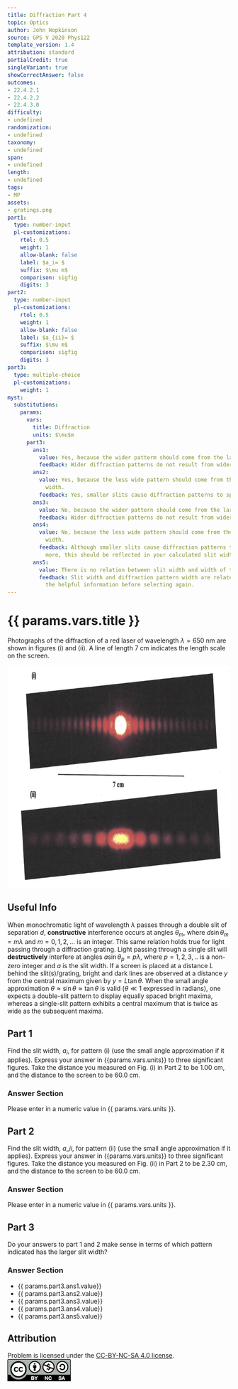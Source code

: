 ```yaml
---
title: Diffraction Part 4
topic: Optics
author: John Hopkinson
source: GPS V 2020 Phys122
template_version: 1.4
attribution: standard
partialCredit: true
singleVariant: true
showCorrectAnswer: false
outcomes:
- 22.4.2.1
- 22.4.2.2
- 22.4.3.0
difficulty:
- undefined
randomization:
- undefined
taxonomy:
- undefined
span:
- undefined
length:
- undefined
tags:
- MP
assets:
- gratings.png
part1:
  type: number-input
  pl-customizations:
    rtol: 0.5
    weight: 1
    allow-blank: false
    label: $a_i= $
    suffix: $\mu m$
    comparison: sigfig
    digits: 3
part2:
  type: number-input
  pl-customizations:
    rtol: 0.5
    weight: 1
    allow-blank: false
    label: $a_{ii}= $
    suffix: $\mu m$
    comparison: sigfig
    digits: 3
part3:
  type: multiple-choice
  pl-customizations:
    weight: 1
myst:
  substitutions:
    params:
      vars:
        title: Diffraction
        units: $\mu$m
      part3:
        ans1:
          value: Yes, because the wider patterm should come from the larger slit width.
          feedback: Wider diffraction patterns do not result from wider slits.
        ans2:
          value: Yes, because the less wide pattern should come from the larger slit
            width.
          feedback: Yes, smaller slits cause diffraction patterns to spread out more.
        ans3:
          value: No, because the wider pattern should come from the larger slit width.
          feedback: Wider diffraction patterns do not result from wider slits.
        ans4:
          value: No, because the less wide pattern should come from the larger slit
            width.
          feedback: Although smaller slits cause diffraction patterns to spread out
            more, this should be reflected in your calculated slit widths.
        ans5:
          value: There is no relation between slit width and width of the pattern.
          feedback: Slit width and diffraction pattern width are related, please read
            the helpful information before selecting again.
---
```

# {{ params.vars.title }}
Photographs of the diffraction of a red laser of wavelength $\lambda = 650$ nm are shown in figures (i) and (ii). A line of length $7$ cm indicates the length scale on the screen.

<img src="gratings.png" height = 500px>

## Useful Info

When monochromatic light of wavelength $\lambda$ passes through a double slit of separation $d$, <strong>constructive</strong> interference occurs at angles $\theta_m$, where $d\sin\theta_m = m\lambda$  and $m = {0, 1, 2, ...}$ is an integer.  This same relation holds true for light passing through a diffraction grating.  Light passing through a single slit will <strong>destructively</strong> interfere at angles $a\sin\theta_p = p \lambda$, where $p = {1, 2, 3, ..}$ is a non-zero integer and $a$ is the slit width. If a screen is placed at a distance $L$ behind the slit(s)/grating, bright and dark lines are observed at a distance $y$ from the central maximum given by  $y = L\tan\theta$. When the small angle approximation $\theta \approx \sin\theta \approx \tan\theta$ is valid ($\theta \ll 1$ expressed in radians), one expects a double-slit pattern to display equally spaced bright maxima, whereas a single-slit pattern exhibits a central maximum that is twice as wide as the subsequent maxima.

## Part 1

Find the slit width, $a_i$, for pattern (i) (use the small angle approximation if it applies). Express your answer in {{params.vars.units}} to three significant figures. Take the distance you measured on Fig. (i) in Part 2 to be 1.00 cm, and the distance to the screen to be 60.0 cm.

### Answer Section

Please enter in a numeric value in {{ params.vars.units }}.

## Part 2

Find the slit width, $a\_{ii}$, for pattern (ii) (use the small angle approximation if it applies). Express your answer in {{params.vars.units}} to three significant figures. Take the distance you measured on Fig. (ii) in Part 2 to be 2.30 cm, and the distance to the screen to be 60.0 cm.

### Answer Section

Please enter in a numeric value in {{ params.vars.units }}.

## Part 3

Do your answers to part 1 and 2 make sense in terms of which pattern indicated has the larger slit width?

### Answer Section

- {{ params.part3.ans1.value}}
- {{ params.part3.ans2.value}}
- {{ params.part3.ans3.value}}
- {{ params.part3.ans4.value}}
- {{ params.part3.ans5.value}}

## Attribution

Problem is licensed under the [CC-BY-NC-SA 4.0 license](https://creativecommons.org/licenses/by-nc-sa/4.0/).<br> ![The Creative Commons 4.0 license requiring attribution-BY, non-commercial-NC, and share-alike-SA license.](https://raw.githubusercontent.com/firasm/bits/master/by-nc-sa.png)
